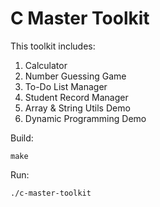# C Master Toolkit

This toolkit includes:

1. Calculator
2. Number Guessing Game
3. To-Do List Manager
4. Student Record Manager
5. Array & String Utils Demo
6. Dynamic Programming Demo

Build:
```
make
```

Run:
```
./c-master-toolkit
```
